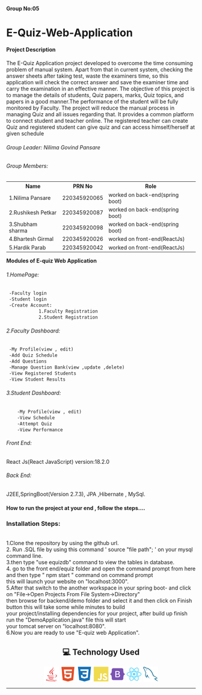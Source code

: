 #### Group No:05
# E-Quiz-Web-Application

#### **Project Description**

The E-Quiz Application project developed to overcome the time consuming problem of manual system. Apart from that in current system, checking the answer sheets after taking test, waste the examiners time, so this application will check the correct answer and save the examiner time and carry the examination in an effective manner.
The objective of this project is to manage the details of students, Quiz papers, marks, Quiz topics, and papers in a good manner.The performance of  the  student  will  be  fully  monitored  by Faculty. The project will reduce the manual process in managing Quiz and all issues regarding that.
It provides a common platform to connect student and teacher online. The registered teacher can create Quiz and registered student can give quiz and can access himself/herself at given schedule

###### Group Leader: Nilima Govind Pansare

###### Group Members:
<div>
 <table>
 <th>Name</th> <th>PRN No</th> <th>Role</th>
<tr>
<td>1.Nilima Pansare</td> <td>220345920065</td> <td>worked on back-end(spring boot)</td>
</tr>  
<tr>
<td>2.Rushikesh Petkar</td> <td>220345920087</td> <td>worked on back-end(spring boot)</td>
</tr>
<tr>
<td>3.Shubham sharma</td> <td>220345920098</td> <td>worked on back-end(spring boot)</td>
</tr>
<tr>
<td>4.Bhartesh Girmal</td> <td>220345920026 </td> <td> worked on front-end(ReactJs)</td>
</tr>
<tr>
<td>5.Hardik Parab</td> <td>220345920042</td> <td>worked on front-end(ReactJs)</td>
</tr>
</table>
<div>
<b> Modules of E-quiz Web Application</b>

###### 1.HomePage:
     -Faculty login
     -Student login
     -Create Account:
                1.Faculty Registration
                2.Student Registration

###### 2.Faculty Dashboard:
     -My Profile(view , edit)
     -Add Quiz Schedule
     -Add Questions
     -Manage Question Bank(view ,update ,delete)
     -View Registered Students
     -View Student Results

###### 3.Student Dashboard:
        -My Profile(view , edit)
        -View Schedule
        -Attempt Quiz
        -View Performance

###### Front End: 
React Js(React JavaScript) 
version:18.2.0

###### Back End:
J2EE,SpringBoot(Version 2.7.3), JPA ,Hibernate , MySql.

#### **How to run the project at your end , follow the steps....**

### Installation Steps:
 <p>
 <br>1.Clone the repository by using the github url.
 <br>2. Run .SQL file by using this command ' source "file path"; ' on your mysql command line.
 <br>3.then type  "use equizdb" command to view the tables in database.
 <br>4. go to the front end/equiz folder and open the command prompt from here and then type " npm start " command on command prompt
 <br>this will launch your website on "localhost:3000".
 <br>5.After that switch to the another workspace in your spring boot- and click on "File->Open Projects From File System->Directory" 
 <br>then browse for backend/demo      folder and select it and then click on Finish button this will take some while minutes to build 
 <br>your project/installing dependencies for your project, after build up finish run the "DemoApplication.java" file  this will start
 <br>your tomcat server on "localhost:8080".
 <br>6.Now you are ready to use "E-quiz web Application".
  </p>


<h2 align="center"> 💻 Technology Used </h2>
<p align="center">
 
<img height="40" src="https://github.com/devicons/devicon/blob/master/icons/java/java-plain.svg">
<img height="40" src="https://github.com/devicons/devicon/blob/master/icons/html5/html5-plain.svg">
<img height="40" src="https://github.com/devicons/devicon/blob/master/icons/css3/css3-plain.svg">
<img height="40" src="https://github.com/devicons/devicon/blob/master/icons/javascript/javascript-plain.svg">
<img height="40" src="https://github.com/devicons/devicon/blob/master/icons/bootstrap/bootstrap-plain.svg">
<img height="40" src="https://github.com/devicons/devicon/blob/master/icons/react/react-original.svg">
<img height="40" src="https://github.com/devicons/devicon/blob/master/icons/mysql/mysql-plain.svg">
</p>
 <hr/>





